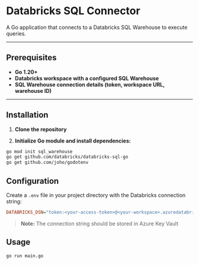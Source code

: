 # Databricks SQL Connector
A Go application that connects to a Databricks SQL Warehouse to execute queries.

---

## Prerequisites
- **Go 1.20+**
- **Databricks workspace with a configured SQL Warehouse**
- **SQL Warehouse connection details (token, workspace URL, warehouse ID)**

---

## Installation
1. **Clone the repository**

2. **Initialize Go module and install dependencies:**
```bash
go mod init sql_warehouse
go get github.com/databricks/databricks-sql-go
go get github.com/joho/godotenv
```

## Configuration
Create a `.env` file in your project directory with the Databricks connection string:
``` ini
DATABRICKS_DSN="token:<your-access-token>@<your-workspace>.azuredatabricks.net:443/sql/1.0/warehouses/<warehouse-id>
```

> **Note:** The connection string should be stored in Azure Key Vault

## Usage
``` bash
go run main.go
```
